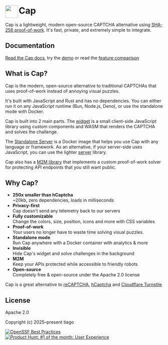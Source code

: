 # <img src="https://github.com/tiagozip/cap/blob/main/docs/public/logo-small.webp?raw=true" alt="" align="left" width="40" height="40"> Cap

Cap is a lightweight, modern open-source CAPTCHA alternative using <a href="https://capjs.js.org/guide/effectiveness.html">SHA-256 proof-of-work</a>. It's fast, private, and extremely simple to integrate.

## Documentation

[Read the Cap docs](https://capjs.js.org), try the [demo](https://capjs.js.org/guide/demo.html) or read the [feature comparison](https://capjs.js.org/guide/alternatives.html)

## What is Cap?

Cap is the modern, open-source alternative to traditional CAPTCHAs that uses proof-of-work instead of annoying visual puzzles.

It's built with JavaScript and Rust and has no dependencies. You can either run it on any JavaScript runtime (Bun, Node.js, Deno), or use the standalone mode with Docker.

Cap is built into 2 main parts. The [widget](https://capjs.js.org/guide/widget.html) is a small client-side JavaScript library using custom components and WASM that renders the CAPTCHA and solves the challenge.

The [Standalone Server](https://capjs.js.org/guide/standalone.html) is a Docker image that helps you use Cap with any language or framework. As an alternative, if your server-side uses JavaScript, you can use the lighter [server](https://capjs.js.org/guide/server.html) library.

Cap also has a [M2M library](https://capjs.js.org/guide/solver.html) that implements a custom proof-of-work solver for protecting API endpoints that you still want public.

## Why Cap?

- **250x smaller than hCaptcha**  
  ~20kb, zero dependencies, loads in milliseconds
- **Privacy-first**  
   Cap doesn't send any telemetry back to our servers
- **Fully customizable**  
   Change the colors, size, position, icons and more with CSS variables
- **Proof-of-work**  
   Your users no longer have to waste time solving visual puzzles.
- **Standalone mode**  
   Run Cap anywhere with a Docker container with analytics & more
- **Invisible**  
   Hide Cap's widget and solve challenges in the background
- **M2M**  
   Keep your APIs protected while accessible to friendly robots
- **Open-source**  
   Completely free & open-source under the Apache 2.0 license

Cap is a great alternative to [reCAPTCHA](https://www.google.com/recaptcha/about/), [hCaptcha](https://www.hcaptcha.com/) and [Cloudflare Turnstile](https://developers.cloudflare.com/turnstile/)

## License

Apache 2.0

Copyright (c) 2025–present tiago

[![OpenSSF Best Practices](https://www.bestpractices.dev/projects/9920/badge)](https://www.bestpractices.dev/projects/9920) [![Product Hunt: #1 of the month: User Experience](https://img.shields.io/badge/%231%20of%20the%20month-orange?logo=producthunt&logoColor=white)](https://www.producthunt.com/posts/cap-5?embed=true&utm_source=badge-top-post-topic-badge&utm_medium=badge&utm_souce=badge-cap-5) 